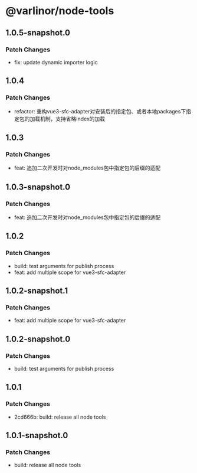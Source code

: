 # @varlinor/node-tools

## 1.0.5-snapshot.0

### Patch Changes

- fix: update dynamic importer logic

## 1.0.4

### Patch Changes

- refactor: 重构vue3-sfc-adapter对安装后的指定包、或者本地packages下指定包的加载机制，支持省略index的加载

## 1.0.3

### Patch Changes

- feat: 追加二次开发时对node_modules包中指定包的后缀的适配

## 1.0.3-snapshot.0

### Patch Changes

- feat: 追加二次开发时对node_modules包中指定包的后缀的适配

## 1.0.2

### Patch Changes

- build: test arguments for publish process
- feat: add multiple scope for vue3-sfc-adapter

## 1.0.2-snapshot.1

### Patch Changes

- feat: add multiple scope for vue3-sfc-adapter

## 1.0.2-snapshot.0

### Patch Changes

- build: test arguments for publish process

## 1.0.1

### Patch Changes

- 2cd666b: build: release all node tools

## 1.0.1-snapshot.0

### Patch Changes

- build: release all node tools
